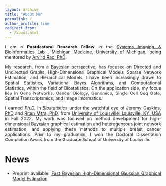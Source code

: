 ```yaml
---
layout: archive
title: "About Me"
permalink: /
author_profile: true
redirect_from: 
  - /about.html
---
```


<span style="text-align: justify"> 

I am a **Postdoctoral Research Fellow**  in the <span style ="color:blue">[Systems Imaging & Bioinformatics Lab](https://sibl.lab.medicine.umich.edu/)</span> ,  <span style = "color:blue">[Michigan Medicine](https://www.uofmhealth.org/)</span>, <span style = "color:blue">[University of Michigan](https://umich.edu/)</span>, being mentored by <span style ="color:blue">[Arvind Rao, PhD](https://sph.umich.edu/faculty-profiles/rao-arvind.html)</span>.

My research, from a Bayesian perspective, has focused on Directed and Undirected Graphs, High-Dimensional Graphical Models, Sparse Network Estimation, and Hierarchical Models. I have been increasingly drawn to Spatial Statistics, Variational Bayes Algorithms, and Computational Statistics, within the field of Biostatistics. On the application side, my focus lies in Gene Networks, Cancer Biology, Genomics, Single Cell Seq Data, Spatial Transcriptomics, and Image Informatics.

I earned _Ph.D._ in _Biostatistics_ under the watchful eye of <span style ="color:blue">[Jeremy Gaskins, PhD](https://louisville.edu/sphis/directory/jeremy-gaskins-phd)</span> and <span style ="color:blue">[Riten Mitra, PhD](https://louisville.edu/sphis/directory/riten-mitra)</span>, from <span style ="color:blue">[University of Louisville; Louisville, KY, USA](https://louisville.edu/)</span> in Fall 2022. My work was focused on method development for high-dimensional Bayesian graphical estimation and heterogeneous joint network estimation, and applying these methods to multiple breast cancer applications. Prior to my graduation, I won the Doctoral Dissertation Completion Award from the Graduate School of University of Louisville.

# News

* Preprint available: <span style ="color:blue"> [Fast Bayesian High-Dimensional Gaussian Graphical Model Estimation](https://arxiv.org/abs/2308.02713) </span>
